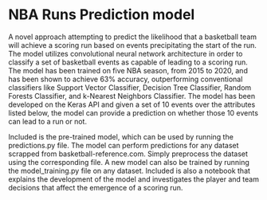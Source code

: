 # NBA Runs Prediction model

A novel approach attempting to predict the likelihood that a basketball team will achieve a scoring run based on events precipitating the start of the run. The model utilizes convolutional neural network architecture in order to classify a set of basketball events as capable of leading to a scoring run. The model has been trained on five NBA season, from 2015 to 2020, and has been shown to achieve 63% accuracy, outperforming conventional classifiers like Support Vector Classifier, Decision Tree Classifier, Random Forests Classifier, and k-Nearest Neighbors Classifier. The model has been developed on the Keras API and given a set of 10 events over the attributes listed below, the model can provide a prediction on whether those 10 events can lead to a run or not. 

Included is the pre-trained model, which can be used by running the predictions.py file. The model can perform predictions for any dataset scrapped from basketball-reference.com. Simply preprocess the dataset using the corresponding file. A new model can also be trained by running the model_training.py file on any dataset. Included is also a notebook that explains the development of the model and investigates the player and team decisions that affect the emergence of a scoring run. 
